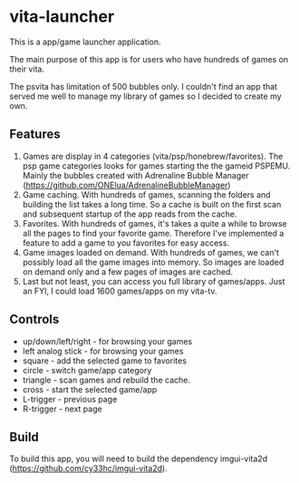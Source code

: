 # vita-launcher

This is a app/game launcher application.

The main purpose of this app is for users who have hundreds of games on their vita.

The psvita has limitation of 500 bubbles only. I couldn't find an app that served me well
to manage my library of games so I decided to create my own. 

## Features

1. Games are display in 4 categories (vita/psp/honebrew/favorites). The psp game categories looks for games starting the the gameid PSPEMU. Mainly the bubbles created with Adrenaline Bubble Manager (https://github.com/ONElua/AdrenalineBubbleManager)
2. Game caching. With hundreds of games, scanning the folders and building the list takes a long time. So a cache is built on the first scan and  subsequent startup of the app reads from the cache.
3. Favorites. With hundreds of games, it's takes a quite a while to browse all the pages to find your favorite game. Therefore I've implemented a feature to add a game to you favorites for easy access.
4. Game images loaded on demand. With hundreds of games, we can't possibly load all the game images into memory. So images are loaded on demand only and a few pages of images are cached.
5. Last but not least, you can access you full library of games/apps. Just an FYI, I could load 1600 games/apps on my vita-tv.

## Controls

- up/down/left/right - for browsing your games 
- left analog stick - for browsing your games
- square - add the selected game to favorites
- circle - switch game/app category
- triangle - scan games and rebuild the cache.
- cross - start the selected game/app
- L-trigger - previous page
- R-trigger - next page

## Build
To build this app, you will need to build the dependency imgui-vita2d (https://github.com/cy33hc/imgui-vita2d).